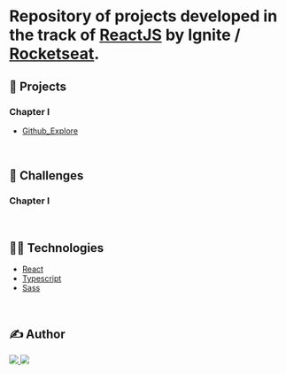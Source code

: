 # Repository of projects developed in the track of [ReactJS](https://pt-br.reactjs.org/) by Ignite / [Rocketseat](https://github.com/Rocketseat).
## :rocket: Projects

### Chapter I
- [Github_Explore]()

&nbsp;
## :metal: Challenges

### Chapter I


&nbsp;
## :man_technologist: Technologies

- [React](https://reactjs.org/)
- [Typescript](https://www.typescriptlang.org/)
- [Sass](https://sass-lang.com/)

&nbsp;
## :writing_hand: Author
 <img style="border-radius: 40%" src="https://avatars.githubusercontent.com/u/78482164?s=96&v=4" alt=""/>
 <br />

 <span style=margin-right:10px>
<a href="https://www.linkedin.com/in/jo%C3%A3o-marcelo-cortat-3296661b7/">
<img src="https://img.shields.io/badge/LinkedIn-0077B5?style=flat&logo=linkedin&logoColor=white">
</a>
<a href="mailto:jmcortat@gmail.com">
<img src="https://img.shields.io/badge/Gmail-red?style=flat&logo=gmail&labelColor=white">
</a>
</span>

